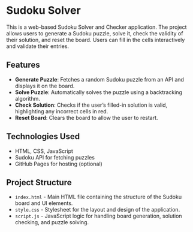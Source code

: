 # Sudoku Solver

This is a web-based Sudoku Solver and Checker application. The project allows users to generate a Sudoku puzzle, solve it, check the validity of their solution, and reset the board. Users can fill in the cells interactively and validate their entries.

## Features

- **Generate Puzzle**: Fetches a random Sudoku puzzle from an API and displays it on the board.
- **Solve Puzzle**: Automatically solves the puzzle using a backtracking algorithm.
- **Check Solution**: Checks if the user’s filled-in solution is valid, highlighting any incorrect cells in red.
- **Reset Board**: Clears the board to allow the user to restart.

## Technologies Used

- HTML, CSS, JavaScript
- Sudoku API for fetching puzzles
- GitHub Pages for hosting (optional)

## Project Structure

- `index.html` - Main HTML file containing the structure of the Sudoku board and UI elements.
- `style.css` - Stylesheet for the layout and design of the application.
- `script.js` - JavaScript logic for handling board generation, solution checking, and puzzle solving.

